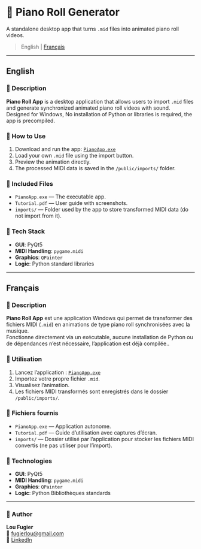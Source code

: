 # 🎹 Piano Roll Generator

A standalone desktop app that turns `.mid` files into animated piano roll videos.  
>  English | [Français](#-français)

---

## English

### 📝 Description

**Piano Roll App** is a desktop application that allows users to import `.mid` files and generate synchronized animated piano roll videos with sound.  
Designed for Windows, No installation of Python or libraries is required, the app is precompiled.

### 🚀 How to Use

1. Download and run the app: [`PianoApp.exe`](./public/PianoApp.exe)
2. Load your own `.mid` file using the import button.
3. Preview the animation directly.
4. The processed MIDI data is saved in the `/public/imports/` folder.

### 📁 Included Files

- `PianoApp.exe` — The executable app.
- `Tutorial.pdf` — User guide with screenshots.
- `imports/` — Folder used by the app to store transformed MIDI data (do not import from it).

### 🧰 Tech Stack

- **GUI**: PyQt5
- **MIDI Handling**: `pygame.midi`
- **Graphics**: `QPainter `
- **Logic**: Python standard libraries

---

## Français

### 📝 Description

**Piano Roll App** est une application Windows qui permet de transformer des fichiers MIDI (`.mid`) en animations de type piano roll synchronisées avec la musique.  
Fonctionne directement via un exécutable, aucune installation de Python ou de dépendances n’est nécessaire, l’application est déjà compilée..

### 🚀 Utilisation

1. Lancez l’application : [`PianoApp.exe`](./public/PianoApp.exe)
2. Importez votre propre fichier `.mid`.
3. Visualisez l’animation.
4. Les fichiers MIDI transformés sont enregistrés dans le dossier `/public/imports/`.

### 📁 Fichiers fournis

- `PianoApp.exe` — Application autonome.
- `Tutorial.pdf` — Guide d’utilisation avec captures d’écran.
- `imports/` — Dossier utilisé par l’application pour stocker les fichiers MIDI convertis (ne pas utiliser pour l’import).

### 🧰 Technologies

- **GUI**: PyQt5
- **MIDI Handling**: `pygame.midi`
- **Graphics**: `QPainter `
- **Logic**: Python Bibliothèques standards

---

### 📩 Author

**Lou Fugier**  
📧 [fugierlou@gmail.com](mailto:fugierlou@gmail.com)  
🔗 [LinkedIn](https://www.linkedin.com/in/lou-fugier-828b8a268/)
